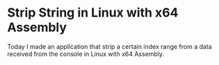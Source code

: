 # Strip String in Linux with x64 Assembly
  Today I made an application that strip a certain index range from a data received from the console in Linux with x64 Assembly.
